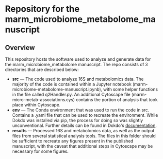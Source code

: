 # Repository for the marm_microbiome_metabolome_manuscript

## Overview
This repository hosts the software used to analyze and generate data for the marm_microbiome_metabolome manuscript. The repo consists of 3 directories that are described below:
- **src** — The code used to analyze 16S and metabolomics data. The majority of the code is contained within a Jupyter notebook (marm-microbiome-metabolome-manuscript.ipynb), with some helper functions in the file called q2Handler.py. An additional Cytoscape file (marm-micro-metab-associations.cys) contains the portion of analysis that took place within Cytoscape.
- **env** — The Conda environment that was used to run the code in src. Contains a .yaml file that can be used to recreate the environment. While Dokdo was installed via pip, the process for doing so was slightly unconventional. Further details can be found in Dokdo's [documentation](https://dokdo.readthedocs.io/en/latest/readme.html).
- **results** — Processed 16S and metabolomics data, as well as the output files from several statistical analysis tools. The files in this folder should be sufficient to recreate any figures present in the published manuscript, with the caveat that additional steps in Cytoscape may be necessary for some figures.
